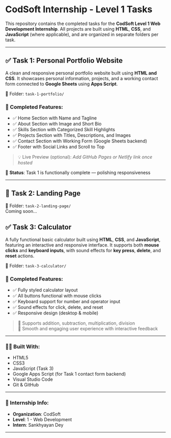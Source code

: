 # CodSoft Internship - Level 1 Tasks

This repository contains the completed tasks for the **CodSoft Level 1 Web Development Internship**. All projects are built using **HTML**, **CSS**, and **JavaScript** (where applicable), and are organized in separate folders per task.

---

## ✅ Task 1: Personal Portfolio Website

A clean and responsive personal portfolio website built using **HTML and CSS**. It showcases personal information, projects, and a working contact form connected to **Google Sheets** using **Apps Script**.

📂 Folder: `task-1-portfolio/`

### 🔹 Completed Features:

- ✅ Home Section with Name and Tagline
- ✅ About Section with Image and Short Bio
- ✅ Skills Section with Categorized Skill Highlights
- ✅ Projects Section with Titles, Descriptions, and Images
- ✅ Contact Section with Working Form (Google Sheets backend)
- ✅ Footer with Social Links and Scroll to Top

> 💡 Live Preview (optional): _Add GitHub Pages or Netlify link once hosted_

📌 **Status**: Task 1 is functionally complete — polishing responsiveness

---

## 🚧 Task 2: Landing Page

📂 Folder: `task-2-landing-page/`  
Coming soon...

## ✅ Task 3: Calculator

A fully functional basic calculator built using **HTML**, **CSS**, and **JavaScript**, featuring an interactive and responsive interface. It supports both **mouse clicks** and **keyboard inputs**, with sound effects for **key press**, **delete**, and **reset** actions.

📂 Folder: `task-3-calculator/`

### 🔹 Completed Features:

- ✅ Fully styled calculator layout
- ✅ All buttons functional with mouse clicks
- ✅ Keyboard support for number and operator input
- ✅ Sound effects for click, delete, and reset
- ✅ Responsive design (desktop & mobile)

> 🧮 Supports addition, subtraction, multiplication, division  
> 💬 Smooth and engaging user experience with interactive feedback

---

### 👨‍💻 Built With:

- HTML5
- CSS3
- JavaScript (Task 3)
- Google Apps Script (for Task 1 contact form backend)
- Visual Studio Code
- Git & GitHub

---

### 📅 Internship Info:

- **Organization**: CodSoft
- **Level**: 1 - Web Development
- **Intern**: Sankhyayan Dey

---
